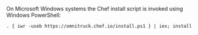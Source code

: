 On Microsoft Windows systems the Chef install script is invoked using
Windows PowerShell:

``` none
. { iwr -useb https://omnitruck.chef.io/install.ps1 } | iex; install
```